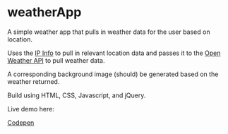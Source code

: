 # weatherApp

A simple weather app that pulls in weather data for the user based on location.

Uses the [IP Info](http://ipinfo.io/developers/getting-started) to pull in relevant location data and passes it to the [Open Weather API](https://openweathermap.org/current) to pull weather data.

A corresponding background image (should) be generated based on the weather returned.

Build using HTML, CSS, Javascript, and jQuery.

Live demo here:

[Codepen](http://s.codepen.io/MCatha/debug/PbePWN)
